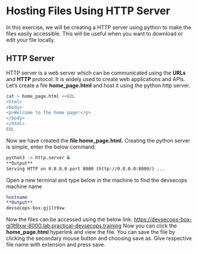 # Hosting Files Using HTTP Server
In this exercise, we will be creating a HTTP server using python to make the files easily accessible. This will be useful when you want to download or edit your file locally.
## HTTP Server
HTTP server is a web server which can be communicated using the **URLs** and **HTTP** protocol. It is widely used to create web applications and APIs.
Let’s create a file **home_page.html** and host it using the python http server.
```sh
cat > home_page.html <<EOL
<html>
<body>
<p>Welcome to the home page!</p>
</body>
</html>
EOL
```
Now we have created the **file home_page.html.**
Creating the python server is simple, enter the below command:
```sh
python3 -m http.server &
**Output**
Serving HTTP on 0.0.0.0 port 8000 (http://0.0.0.0:8000/) ...
```
Open a new terminal and type below in the machine to find the devsecops machine name
```sh
hostname
**Output**
devsecops-box-gj1lt9xw
``` 
Now the files can be accessed using the below link.
https://devsecops-box-gj1lt9xw-8000.lab.practical-devsecops.training
Now you can click the **home_page.html** hyperlink and view the file.
You can save the file by clicking the secondary mouse button and choosing save as. Give respective file name with extension and press save.